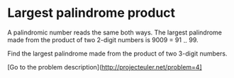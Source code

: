 Largest palindrome product
==========================


<p>A palindromic number reads the same both ways. The largest palindrome made from the product of two 2-digit numbers is 9009 = 91 <img src='images/symbol_times.gif' width='9' height='9' alt='&times;' border='0' style='vertical-align:middle;' /> 99.</p>
<p>Find the largest palindrome made from the product of two 3-digit numbers.</p>



[Go to the problem description](http://projecteuler.net/problem=4]
